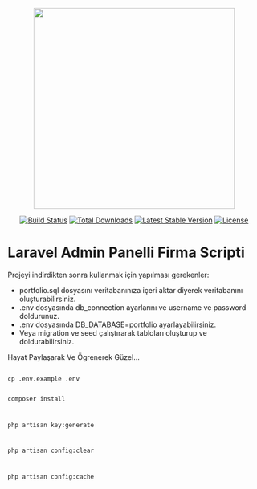 <p align="center"><img src="https://res.cloudinary.com/dtfbvvkyp/image/upload/v1566331377/laravel-logolockup-cmyk-red.svg" width="400"></p>

<p align="center">
<a href="https://travis-ci.org/laravel/framework"><img src="https://travis-ci.org/laravel/framework.svg" alt="Build Status"></a>
<a href="https://packagist.org/packages/laravel/framework"><img src="https://poser.pugx.org/laravel/framework/d/total.svg" alt="Total Downloads"></a>
<a href="https://packagist.org/packages/laravel/framework"><img src="https://poser.pugx.org/laravel/framework/v/stable.svg" alt="Latest Stable Version"></a>
<a href="https://packagist.org/packages/laravel/framework"><img src="https://poser.pugx.org/laravel/framework/license.svg" alt="License"></a>
</p>

# Laravel Admin Panelli Firma Scripti


Projeyi indirdikten sonra kullanmak için yapılması gerekenler:

*  portfolio.sql dosyasını veritabanınıza içeri aktar diyerek veritabanını oluşturabilirsiniz.
* .env dosyasında db_connection ayarlarını ve username ve password doldurunuz.
* .env dosyasında DB_DATABASE=portfolio ayarlayabilirsiniz.
*  Veya migration ve seed çalıştırarak tabloları oluşturup ve doldurabilirsiniz.


Hayat Paylaşarak Ve Ögrenerek Güzel...

<code>
cp .env.example .env
    
composer install
    
php artisan key:generate
    
php artisan config:clear
    
php artisan config:cache
    
</code>
